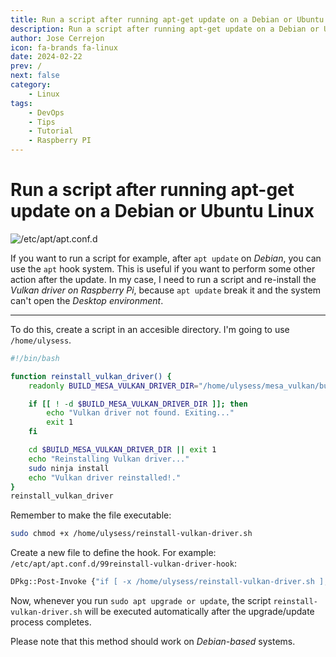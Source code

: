 ```yaml
---
title: Run a script after running apt-get update on a Debian or Ubuntu Linux
description: Run a script after running apt-get update on a Debian or Ubuntu Linux
author: Jose Cerrejon
icon: fa-brands fa-linux
date: 2024-02-22
prev: /
next: false
category:
    - Linux
tags:
    - DevOps
    - Tips
    - Tutorial
    - Raspberry PI
---
```


# Run a script after running apt-get update on a Debian or Ubuntu Linux

![/etc/apt/apt.conf.d](/images/2024/02/apt_conf_d.png "/etc/apt/apt.conf.d")

If you want to run a script for example, after `apt update` on _Debian_, you can use the `apt` hook system. This is useful if you want to perform some other action after the update. In my case, I need to run a script and re-install the _Vulkan driver on Raspberry Pi_, because `apt update` break it and the system can't open the _Desktop environment_.

---

To do this, create a script in an accesible directory. I'm going to use `/home/ulysess`.

```bash title="/home/ulysess/reinstall-vulkan-driver.sh"
#!/bin/bash

function reinstall_vulkan_driver() {
    readonly BUILD_MESA_VULKAN_DRIVER_DIR="/home/ulysess/mesa_vulkan/build"

    if [[ ! -d $BUILD_MESA_VULKAN_DRIVER_DIR ]]; then
        echo "Vulkan driver not found. Exiting..."
        exit 1
    fi

    cd $BUILD_MESA_VULKAN_DRIVER_DIR || exit 1
    echo "Reinstalling Vulkan driver..."
    sudo ninja install
    echo "Vulkan driver reinstalled!."
}
reinstall_vulkan_driver
```

Remember to make the file executable:

```bash
sudo chmod +x /home/ulysess/reinstall-vulkan-driver.sh
```

Create a new file to define the hook. For example: `/etc/apt/apt.conf.d/99reinstall-vulkan-driver-hook`:

```bash title="/etc/apt/apt.conf.d/99reinstall-vulkan-driver-hook"
DPkg::Post-Invoke {"if [ -x /home/ulysess/reinstall-vulkan-driver.sh ]; then /home/ulysess/reinstall-vulkan-driver.sh; fi";};
```

Now, whenever you run `sudo apt upgrade or update`, the script `reinstall-vulkan-driver.sh` will be executed automatically after the upgrade/update process completes.

Please note that this method should work on _Debian-based_ systems.
